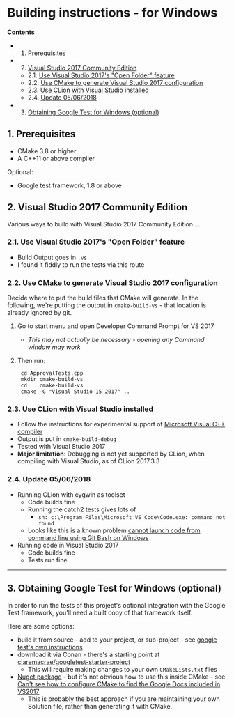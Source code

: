 <a id="top"></a>

# Building instructions - for Windows

**Contents**

<!-- vscode-markdown-toc -->
* 1. [Prerequisites](#Prerequisites)
* 2. [Visual Studio 2017 Community Edition](#VisualStudio2017CommunityEdition)
	* 2.1. [Use Visual Studio 2017's "Open Folder" feature](#UseVisualStudio2017sOpenFolderfeature)
	* 2.2. [Use CMake to generate Visual Studio 2017 configuration](#UseCMaketogenerateVisualStudio2017configuration)
	* 2.3. [Use CLion with Visual Studio installed](#UseCLionwithVisualStudioinstalled)
	* 2.4. [Update 05/06/2018](#Update05062018)
* 3. [Obtaining Google Test for Windows (optional)](#ObtainingGoogleTestforWindowsoptional)

<!-- vscode-markdown-toc-config
	numbering=true
	autoSave=true
	/vscode-markdown-toc-config -->
<!-- /vscode-markdown-toc -->

##  1. <a name='Prerequisites'></a>Prerequisites

* CMake 3.8 or higher
* A C++11 or above compiler

Optional:

* Google test framework, 1.8 or above

##  2. <a name='VisualStudio2017CommunityEdition'></a>Visual Studio 2017 Community Edition

Various ways to build with Visual Studio 2017 Community Edition ...

###  2.1. <a name='UseVisualStudio2017sOpenFolderfeature'></a>Use Visual Studio 2017's "Open Folder" feature

* Build Output goes in `.vs`
* I found it fiddly to run the tests via this route

###  2.2. <a name='UseCMaketogenerateVisualStudio2017configuration'></a>Use CMake to generate Visual Studio 2017 configuration

Decide where to put the build files that CMake will generate.
In the following, we're putting the output in `cmake-build-vs` - that location is already ignored by git.

1. Go to start menu and open Developer Command Prompt for VS 2017
	* *This may not actually be necessary - opening any Command window may work*
2. Then run:

		cd ApprovalTests.cpp
		mkdir cmake-build-vs
		cd    cmake-build-vs
		cmake -G "Visual Studio 15 2017" ..

###  2.3. <a name='UseCLionwithVisualStudioinstalled'></a>Use CLion with Visual Studio installed

* Follow the instructions for experimental support of [Microsoft Visual C++ compiler](https://www.jetbrains.com/help/clion/quick-tutorial-on-configuring-clion-on-windows.html)
* Output is put in `cmake-build-debug`
* Tested with Visual Studio 2017
* **Major limitation**: Debugging is not yet supported by CLion, when compiling with Visual Studio, as of CLion 2017.3.3

###  2.4. <a name='Update05062018'></a>Update 05/06/2018

* Running CLion with cygwin as toolset
	* Code builds fine
	* Running the catch2 tests gives lots of
		* `sh: c:\Program Files\Microsoft VS Code\Code.exe: command not found`
	* Looks like this is a known problem [cannot launch code from command line using Git Bash on Windows ](https://github.com/Microsoft/vscode/issues/1704)
* Running code in Visual Studio 2017
	* Code builds fine
	* Tests run fine

---

##  3. <a name='ObtainingGoogleTestforWindowsoptional'></a>Obtaining Google Test for Windows (optional)

In order to run the tests of this project's optional integration with the Google Test framework, you'll need a built copy of that framework itself.

Here are some options: 

* build it from source - add to your project, or sub-project - see [google test's own instructions](https://github.com/google/googletest/tree/master/googletest)
* download it via Conan - there's a starting point at [claremacrae/googletest-starter-project](https://github.com/claremacrae/googletest-starter-project)
	* This will require making changes to your own `CMakeLists.txt` files 
* [Nuget package](https://www.nuget.org/packages/googletest/) - but it's not obvious how to use this inside CMake - see [Can't see how to configure CMake to find the Google Docs included in VS2017](https://github.com/MicrosoftDocs/visualstudio-docs/issues/580)
	* This is probably the best approach if you are maintaining your own Solution file, rather than generating it with CMake.

